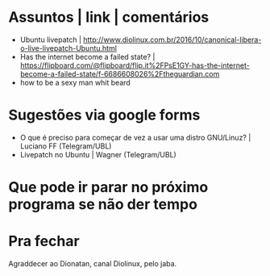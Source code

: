 Assuntos | link | comentários
=============================
* Ubuntu livepatch | http://www.diolinux.com.br/2016/10/canonical-libera-o-live-livepatch-Ubuntu.html
* Has the internet become a failed state? | https://flipboard.com/@flipboard/flip.it%2FPsE1GY-has-the-internet-become-a-failed-state/f-6686608026%2Ftheguardian.com
* how to be a sexy man whit beard

Sugestões via google forms
==========================
* O que é preciso para começar de vez a usar uma distro GNU/Linuz? | Luciano FF (Telegram/UBL)
* Livepatch no Ubuntu | Wagner (Telegram/UBL)

Que pode ir parar no próximo programa se não der tempo
=======================================================

Pra fechar
==========
Agraddecer ao Dionatan, canal Diolinux, pelo jaba.


